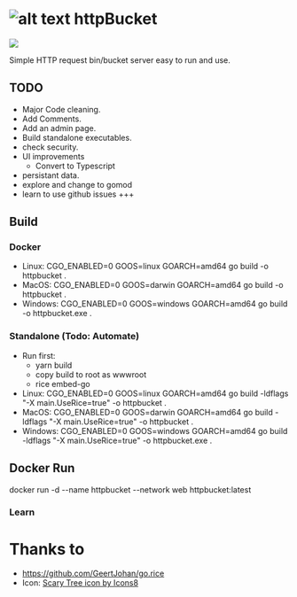 

[logo]: https://img.icons8.com/dusk/64/000000/scary-tree--v2.png "httpBucket"

# ![alt text][logo] httpBucket
![](https://github.com/ravndaa/spuky/workflows/Docker%20Image%20CI/badge.svg)


Simple HTTP request bin/bucket server easy to run and use.


## TODO
 - Major Code cleaning.
 - Add Comments.
 - Add an admin page.
 - Build standalone executables.
 - check security.
 - UI improvements
    - Convert to Typescript
 - persistant data.
 - explore and change to gomod
 - learn to use github issues +++ 



## Build

### Docker
- Linux: CGO_ENABLED=0 GOOS=linux GOARCH=amd64 go build -o httpbucket .
- MacOS: CGO_ENABLED=0 GOOS=darwin GOARCH=amd64 go build -o httpbucket .
- Windows: CGO_ENABLED=0 GOOS=windows GOARCH=amd64 go build -o httpbucket.exe .

### Standalone (Todo: Automate)
- Run first:
    - yarn build
    - copy build to root as wwwroot
    - rice embed-go
- Linux: CGO_ENABLED=0 GOOS=linux GOARCH=amd64 go build -ldflags "-X main.UseRice=true" -o httpbucket .
- MacOS: CGO_ENABLED=0 GOOS=darwin GOARCH=amd64 go build -ldflags "-X main.UseRice=true" -o httpbucket .
- Windows: CGO_ENABLED=0 GOOS=windows GOARCH=amd64 go build -ldflags "-X main.UseRice=true" -o httpbucket.exe .

## Docker Run
docker run -d --name httpbucket --network web httpbucket:latest


### Learn

# Thanks to
- https://github.com/GeertJohan/go.rice
- Icon: <a href="https://icons8.com/icon/nPJ-vAuEzUMX/scary-tree">Scary Tree icon by Icons8</a>
